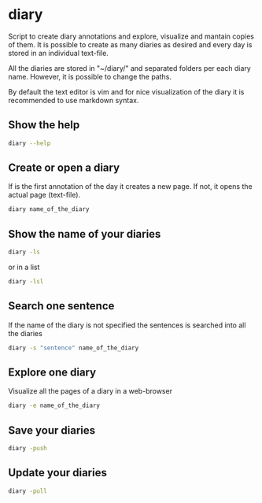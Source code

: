 # diary

Script to create diary annotations and explore, visualize and mantain copies of
them. It is possible to create as many diaries as desired and every day is
stored in an individual text-file.

All the diaries are stored in "~/diary/" and separated folders per each diary
name. However, it is possible to change the paths.

By default the text editor is vim and for nice visualization of the diary it is
recommended to use markdown syntax.

Show the help
-------------
```sh
diary --help
```

Create or open a diary
----------------------

If is the first annotation of the day it creates a new page. If not, it opens
the actual page (text-file).

```sh
diary name_of_the_diary
```

Show the name of your diaries
----------------------------

```sh
diary -ls
```

or in a list

```sh
diary -lsl
```

Search one sentence
-------------------

If the name of the diary is not specified the sentences is searched into all
the diaries

```sh
diary -s "sentence" name_of_the_diary
```

Explore one diary
-----------------

Visualize all the pages of a diary in a web-browser

```sh
diary -e name_of_the_diary
```

Save your diaries
-----------------

```sh
diary -push
```

Update your diaries
-------------------

```sh
diary -pull
```
